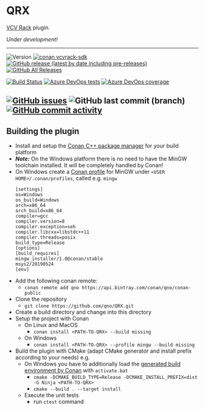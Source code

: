 # QRX
[VCV Rack](https://vcvrack.com) plugin.

*Under development!*

---
![Version](https://img.shields.io/badge/Version-1.dev.0-blue)
[![conan vcvrack-sdk](https://img.shields.io/badge/conan-vcvrack--sdk%2F1.1.6%40vcvrack%2Fstable-blue)](https://qno.jfrog.io/ui/repos/tree/General/public-conan-local%2Fvcvrack%2Fvcvrack-sdk%2F1.1.6%2Fstable)
[![GitHub release (latest by date including pre-releases)](https://img.shields.io/github/v/release/qno/QRX?include_prereleases)](https://github.com/qno/QRX/releases)
[![GitHub All Releases](https://img.shields.io/github/downloads/qno/QRX/total)](https://github.com/qno/QRX/releases)

[![Build Status](https://dev.azure.com/qnohot/qnohot/_apis/build/status/qno.QRX?branchName=feature%2Fcreate_cvwizard)](https://dev.azure.com/qnohot/qnohot/_build/latest?definitionId=28&branchName=feature%2Fcreate_cvwizard)
[![Azure DevOps tests](https://img.shields.io/azure-devops/tests/qnohot/qnohot/28)](https://dev.azure.com/qnohot/qnohot/_test/analytics?definitionId=28&contextType=build)
[![Azure DevOps coverage](https://img.shields.io/azure-devops/coverage/qnohot/qnohot/28)](https://dev.azure.com/qnohot/qnohot/_build/results?buildId=937&view=codecoverage-tab)

[![GitHub issues](https://img.shields.io/github/issues/qno/QRX)](https://github.com/qno/QRX/issues)
![GitHub last commit (branch)](https://img.shields.io/github/last-commit/qno/QRX/feature/create_cvwizard)
[![GitHub commit activity](https://img.shields.io/github/commit-activity/m/qno/QRX)](https://github.com/qno/QRX/graphs/commit-activity)
---

## Building the plugin

* Install and setup the [Conan C++ package manager](https://docs.conan.io/en/latest/installation.html) for your build platform
* ***Note:*** On the Windows platform there is no need to have the MinGW toolchain installed. It will be completely handled by Conan!
* On Windows create a [Conan profile](https://docs.conan.io/en/latest/reference/profiles.html) for MinGW under `<USER HOME>/.conan/profiles`, called e.g. `mingw`
    ```
    [settings]
    os=Windows
    os_build=Windows
    arch=x86_64
    arch_build=x86_64
    compiler=gcc
    compiler.version=8
    compiler.exception=seh
    compiler.libcxx=libstdc++11
    compiler.threads=posix
    build_type=Release
    [options]
    [build_requires]
    mingw_installer/1.0@conan/stable
    msys2/20190524
    [env]
    ```
* Add the following conan remote:
  * `conan remote add qno https://api.bintray.com/conan/qno/conan-public` 
* Clone the repository
  * `git clone https://github.com/qno/QRX.git` 
* Create a build directory and change into this directory
* Setup the project with Conan
  * On Linux and MacOS
    * `conan install <PATH-TO-QRX> --build missing`
  * On Windows
    * `conan install <PATH-TO-QRX> --profile mingw --build missing`
* Build the plugin with CMake (adapt CMake generator and install prefix according to your needs) e.g.
  * On Windows you have to additionally load the [generated build environment by Conan](https://docs.conan.io/en/latest/mastering/virtualenv.html?#virtualenv-generator) with `activate.bat`
    * `cmake -DCMAKE_BUILD_TYPE=Release -DCMAKE_INSTALL_PREFIX=dist -G Ninja <PATH-TO-QRX>`
    * `cmake --build . --target install`
  * Execute the unit tests
    * run `ctest` command
